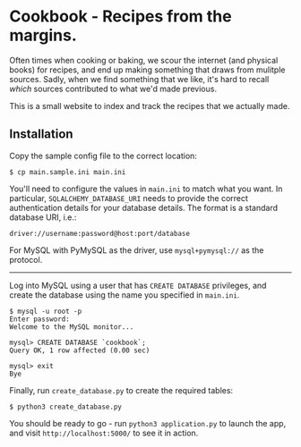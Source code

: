 Cookbook - Recipes from the margins.
====

Often times when cooking or baking, we scour the internet (and physical books) for recipes, and end up making
something that draws from mulitple sources.  Sadly, when we find something that we like, it's hard to recall _which_
sources contributed to what we'd made previous.

This is a small website to index and track the recipes that we actually made.

Installation
----

Copy the sample config file to the correct location:

    $ cp main.sample.ini main.ini
    
You'll need to configure the values in `main.ini` to match what you want. In particular, `SQLALCHEMY_DATABASE_URI` needs
to provide the correct authentication details for your database details. The format is a standard database URI, i.e.:

    driver://username:password@host:port/database
    
For MySQL with PyMySQL as the driver, use `mysql+pymysql://` as the protocol.

---

Log into MySQL using a user that has `CREATE DATABASE` privileges, and create the database using the name you specified
in `main.ini`.

    $ mysql -u root -p
    Enter password: 
    Welcome to the MySQL monitor...
    
    mysql> CREATE DATABASE `cookbook`;
    Query OK, 1 row affected (0.00 sec)

    mysql> exit
    Bye
    
Finally, run `create_database.py` to create the required tables:

    $ python3 create_database.py
    
You should be ready to go - run `python3 application.py` to launch the app, and visit `http://localhost:5000/` to see it
in action.
